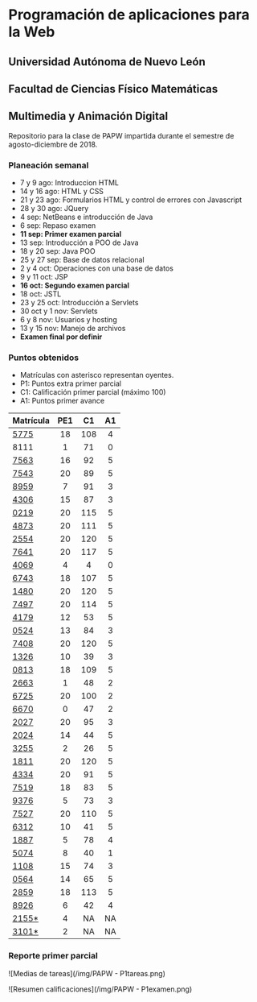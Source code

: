 # Programación de aplicaciones para la Web

## Universidad Autónoma de Nuevo León
## Facultad de Ciencias Físico Matemáticas
## Multimedia y Animación Digital

Repositorio para la clase de PAPW impartida durante el semestre de agosto-diciembre de 2018.

### Planeación semanal

* 7 y 9 ago: Introduccion HTML
* 14 y 16 ago: HTML y CSS
* 21 y 23 ago: Formularios HTML y control de errores con Javascript
* 28 y 30 ago: JQuery
* 4 sep: NetBeans e introducción de Java
* 6 sep: Repaso examen
* **11 sep: Primer examen parcial**
* 13 sep: Introducción a POO de Java
* 18 y 20 sep: Java POO
* 25 y 27 sep: Base de datos relacional
* 2 y 4 oct: Operaciones con una base de datos
* 9 y 11 oct: JSP
* **16 oct: Segundo examen parcial**
* 18 oct: JSTL
* 23 y 25 oct: Introducción a Servlets
* 30 oct y 1 nov: Servlets
* 6 y 8 nov: Usuarios y hosting
* 13 y 15 nov: Manejo de archivos
* **Examen final por definir**


### Puntos obtenidos

* Matrículas con asterisco representan oyentes.
* P1: Puntos extra primer parcial
* C1: Calificación primer parcial (máximo 100)
* A1: Puntos primer avance

| Matrícula                                                               | PE1 | C1  | A1 |
|:------------------------------------------------------------------------|:---:|:---:|:--:|
| [5775](https://github.com/MaricruzAlvarado/PAPW)                        | 18  | 108 | 4  |
| 8111                                                                    |  1  | 71  | 0  |
| [7563](https://bitbucket.org/AyalaL/tareas/src/master/)                 | 16  | 92  | 5  |
| [7543](https://github.com/TonySegov/PAPW_Tarea1)                        | 20  | 89  | 5  |
| [8959](https://github.com/OmarCSTB/PAPW)                                |  7  | 91  | 3  |
| [4306](https://github.com/MichChiu/PAPW)                                | 15  | 87  | 3  |
| [0219](https://github.com/JGCisRmz/PAPW)                                | 20  | 115 | 5  |
| [4873](https://github.com/FabrizioCF/PAPW_Tarea1)                       | 20  | 111 | 5  |
| [2554](https://github.com/julios5050/Tareas)                            | 20  | 120 | 5  |
| [7641](https://github.com/edparra21/PAPW)                               | 20  | 117 | 5  |
| [4069](https://github.com/brndn98/PAPW)                                 |  4  |  4  | 0  |
| [6743](https://github.com/Deathmajorasmask/PAPW)                        | 18  | 107 | 5  |
| [1480](https://github.com/EGaravitoM/Papw)                              | 20  | 120 | 5  |
| [7497](https://github.com/RickyGonal/PAPW.git)                          | 20  | 114 | 5  |
| [4179](https://github.com/Albert0070/tarea-papw)                        | 12  | 53  | 5  |
| [0524](https://github.com/PandaKnightwalker/papw)                       | 13  | 84  | 3  |
| [7408](https://bitbucket.org/ObedYairGL/papwgl/src/master/)             | 20  | 120 | 5  |
| [1326](https://github.com/Roark995/Tarea-1)                             | 10  | 39  | 3  |
| [0813](https://github.com/GeraHdz/Tareas-de-PAPW)                       | 18  | 109 | 5  |
| [2663](https://github.com/TobyHerrera97/Tareas-Papw)                    |  1  | 48  | 2  |
| [6725](https://github.com/Spider351/Papw)                               | 20  | 100 | 2  |
| [6670](https://github.com/CristoOrtiz/papw1)                            |  0  | 47  | 2  |
| [2027](https://github.com/JoshuaJosafath/Tareas_PAPW)                   | 20  | 95  | 3  |
| [2024](https://bitbucket.org/gilcereyna/papw1/src/master/)              | 14  | 44  | 5  |
| [3255](https://github.com/MrSalinas1/REPO)                              |  2  | 26  | 5  |
| [1811](https://bitbucket.org/JuanSalinas9k/juansalinasrepo/src/master/) | 20  | 120 | 5  |
| [4334](https://github.com/codesesp/PAPW)                                | 20  | 91  | 5  |
| [7519](https://github.com/asvalles/papwTarea1)                          | 18  | 83  | 5  |
| [9376](https://bitbucket.org/Rhoric_/cosos-de-papw/src/master/)         |  5  | 73  | 3  |
| [7527](https://github.com/Alinavg2712/PAPW-)                            | 20  | 110 | 5  |
| [6312](https://github.com/RicardoBanda97/Tareas_Papw)                   | 10  | 41  | 5  |
| [1887](https://github.com/DiegoWayne/Tarea-1)                           |  5  | 78  | 4  |
| [5074](https://github.com/soy1limon/PAPW)                               |  8  | 40  | 1  |
| [1108](https://github.com/Gera1590/PAPW)                                | 15  | 74  | 3  |
| [0564](https://github.com/PupperGroove/Tarea1.git)                      | 14  | 65  | 5  |
| [2859](https://github.com/ElizabethHerrera/PAPW)                        | 18  | 113 | 5  |
| [8926](https://github.com/JudithVelez/Papw)                             |  6  | 42  | 4  |
| [2155*](https://github.com/Maria-Ellie/Papw )                           |  4  | NA  | NA |
| [3101*](https://github.com/HFH96/T1)                                    |  2  | NA  | NA |

### Reporte primer parcial

![Medias de tareas](/img/PAPW - P1tareas.png)

![Resumen calificaciones](/img/PAPW - P1examen.png)
